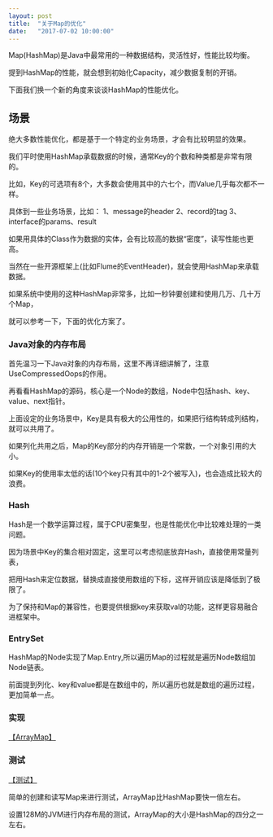 ```yaml
---
layout: post
title:  "关于Map的优化"
date:   "2017-07-02 10:00:00"
---
```


Map(HashMap)是Java中最常用的一种数据结构，灵活性好，性能比较均衡。

提到HashMap的性能，就会想到初始化Capacity，减少数据复制的开销。

下面我们换一个新的角度来谈谈HashMap的性能优化。

## 场景

绝大多数性能优化，都是基于一个特定的业务场景，才会有比较明显的效果。

我们平时使用HashMap承载数据的时候，通常Key的个数和种类都是非常有限的。

比如，Key的可选项有8个，大多数会使用其中的六七个，而Value几乎每次都不一样。

具体到一些业务场景，比如：
 1、message的header
 2、record的tag
 3、interface的params、result

如果用具体的Class作为数据的实体，会有比较高的数据“密度”，读写性能也更高。

当然在一些开源框架上(比如Flume的EventHeader)，就会使用HashMap来承载数据。

如果系统中使用的这种HashMap非常多，比如一秒钟要创建和使用几万、几十万个Map，

就可以参考一下，下面的优化方案了。

### Java对象的内存布局

首先温习一下Java对象的内存布局，这里不再详细讲解了，注意UseCompressedOops的作用。

再看看HashMap的源码，核心是一个Node的数组，Node中包括hash、key、value、next指针。

上面设定的业务场景中，Key是具有极大的公用性的，如果把行结构转成列结构，就可以共用了。

如果列化共用之后，Map的Key部分的内存开销是一个常数，一个对象引用的大小。

如果Key的使用率太低的话(10个key只有其中的1-2个被写入)，也会造成比较大的浪费。

### Hash

Hash是一个数学运算过程，属于CPU密集型，也是性能优化中比较难处理的一类问题。

因为场景中Key的集合相对固定，这里可以考虑彻底放弃Hash，直接使用常量列表，

把用Hash来定位数据，替换成直接使用数组的下标，这样开销应该是降低到了极限了。

为了保持和Map的兼容性，也要提供根据key来获取val的功能，这样更容易融合进框架中。

### EntrySet

HashMap的Node实现了Map.Entry,所以遍历Map的过程就是遍历Node数组加Node链表。

前面提到列化、key和value都是在数组中的，所以遍历也就是数组的遍历过程，更加简单一点。

### 实现

[【ArrayMap】](https://github.com/peiliping/meepo/tree/master/src/main/java/meepo/util/hp)

### 测试

[【测试】](https://github.com/peiliping/meepo/tree/master/src/test/java/meepo/hp)

简单的创建和读写Map来进行测试，ArrayMap比HashMap要快一倍左右。

设置128M的JVM进行内存布局的测试，ArrayMap的大小是HashMap的四分之一左右。
